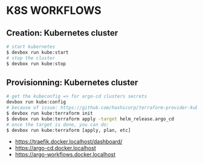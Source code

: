 # K8S WORKFLOWS

## Creation: Kubernetes cluster

```sh
# start kubernetes
$ devbox run kube:start
# stop the cluster
$ devbox run kube:stop
```

## Provisionning: Kubernetes cluster

```sh
# get the kubeconfig => for argo-cd clusters secrets
devbox run kube:config
# because of issue: https://github.com/hashicorp/terraform-provider-kubernetes/issues/1583
$ devbox run kube:terraform init
$ devbox run kube:terraform apply -target helm_release.argo_cd
# once the target is done, you can do:
$ devbox run kube:terraform [apply, plan, etc]
```

* https://traefik.docker.localhost/dashboard/
* https://argo-cd.docker.localhost
* https://argo-workflows.docker.localhost
